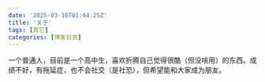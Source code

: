 ```yaml
---
date: '2025-03-16T01:44:25Z'
title: '关于'
tags: [其它]
categories: [博客日志]
---
```


一个普通人，目前是一个高中生，喜欢折腾自己觉得很酷（但没啥用）的东西。成绩不好，有拖延症，也不会社交（是社恐），但希望能和大家成为朋友。
